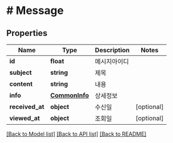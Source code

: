 # # Message

## Properties

Name | Type | Description | Notes
------------ | ------------- | ------------- | -------------
**id** | **float** | 메시지아이디 |
**subject** | **string** | 제목 |
**content** | **string** | 내용 |
**info** | [**CommonInfo**](CommonInfo.md) | 상세정보 |
**received_at** | **object** | 수신일 | [optional]
**viewed_at** | **object** | 조회일 | [optional]

[[Back to Model list]](../../README.md#models) [[Back to API list]](../../README.md#endpoints) [[Back to README]](../../README.md)
